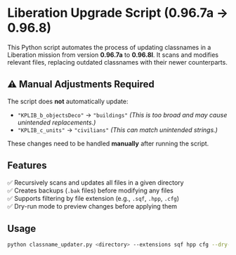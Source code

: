 # Liberation Upgrade Script (0.96.7a → 0.96.8)

This Python script automates the process of updating classnames in a Liberation mission from version **0.96.7a** to **0.96.8l**. It scans and modifies relevant files, replacing outdated classnames with their newer counterparts.

## ⚠️ Manual Adjustments Required
The script does **not** automatically update:
- `"KPLIB_b_objectsDeco"` → `"buildings"` *(This is too broad and may cause unintended replacements.)*
- `"KPLIB_c_units"` → `"civilians"` *(This can match unintended strings.)*

These changes need to be handled **manually** after running the script.

## Features
✅ Recursively scans and updates all files in a given directory  
✅ Creates backups (`.bak` files) before modifying any files  
✅ Supports filtering by file extension (e.g., `.sqf`, `.hpp`, `.cfg`)  
✅ Dry-run mode to preview changes before applying them  

## Usage

```sh
python classname_updater.py <directory> --extensions sqf hpp cfg --dry-run
